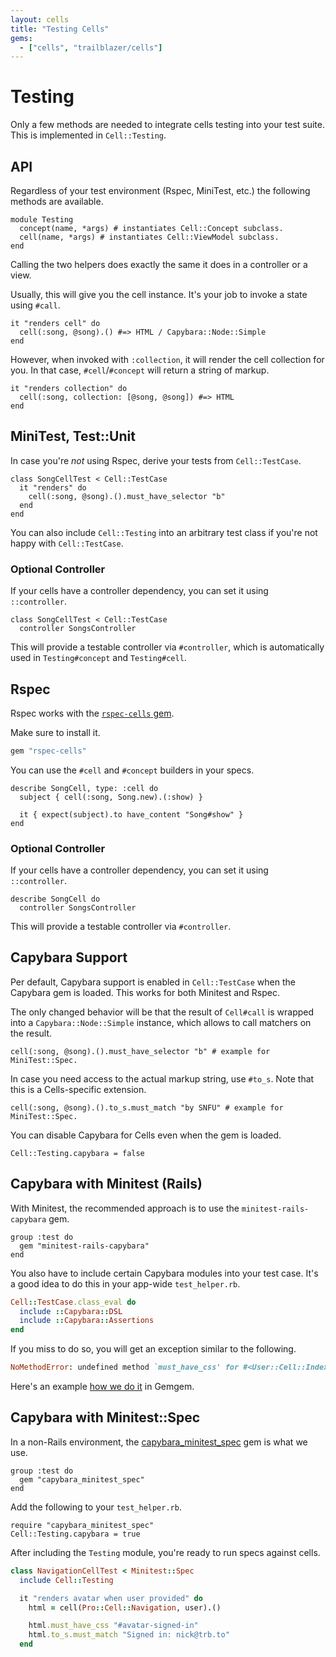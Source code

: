 ```yaml
---
layout: cells
title: "Testing Cells"
gems:
  - ["cells", "trailblazer/cells"]
---
```


# Testing

Only a few methods are needed to integrate cells testing into your test suite. This is implemented in `Cell::Testing`.

## API

Regardless of your test environment (Rspec, MiniTest, etc.) the following methods are available.


    module Testing
      concept(name, *args) # instantiates Cell::Concept subclass.
      cell(name, *args) # instantiates Cell::ViewModel subclass.
    end


Calling the two helpers does exactly the same it does in a controller or a view.

Usually, this will give you the cell instance. It's your job to invoke a state using `#call`.


    it "renders cell" do
      cell(:song, @song).() #=> HTML / Capybara::Node::Simple
    end


However, when invoked with `:collection`, it will render the cell collection for you. In that case, `#cell`/`#concept` will return a string of markup.


    it "renders collection" do
      cell(:song, collection: [@song, @song]) #=> HTML
    end



## MiniTest, Test::Unit

In case you're _not_ using Rspec, derive your tests from `Cell::TestCase`.


    class SongCellTest < Cell::TestCase
      it "renders" do
        cell(:song, @song).().must_have_selector "b"
      end
    end


You can also include `Cell::Testing` into an arbitrary test class if you're not happy with `Cell::TestCase`.

### Optional Controller

If your cells have a controller dependency, you can set it using `::controller`.


    class SongCellTest < Cell::TestCase
      controller SongsController


This will provide a testable controller via `#controller`, which is automatically used in `Testing#concept` and `Testing#cell`.


## Rspec

Rspec works with the [`rspec-cells` gem](https://github.com/apotonick/rspec-cells).

Make sure to install it.

```ruby
gem "rspec-cells"
```

You can use the `#cell` and `#concept` builders in your specs.


    describe SongCell, type: :cell do
      subject { cell(:song, Song.new).(:show) }

      it { expect(subject).to have_content "Song#show" }
    end


### Optional Controller

If your cells have a controller dependency, you can set it using `::controller`.


    describe SongCell do
      controller SongsController


This will provide a testable controller via `#controller`.

## Capybara Support

Per default, Capybara support is enabled in `Cell::TestCase` when the Capybara gem is loaded. This works for both Minitest and Rspec.

The only changed behavior will be that the result of `Cell#call` is wrapped into a `Capybara::Node::Simple` instance, which allows to call matchers on the result.


    cell(:song, @song).().must_have_selector "b" # example for MiniTest::Spec.

In case you need access to the actual markup string, use `#to_s`. Note that this is a Cells-specific extension.


    cell(:song, @song).().to_s.must_match "by SNFU" # example for MiniTest::Spec.

You can disable Capybara for Cells even when the gem is loaded.


    Cell::Testing.capybara = false

## Capybara with Minitest (Rails)

With Minitest, the recommended approach is to use the `minitest-rails-capybara` gem.

    group :test do
      gem "minitest-rails-capybara"
    end

You also have to include certain Capybara modules into your test case. It's a good idea to do this in your app-wide `test_helper.rb`.

```ruby
Cell::TestCase.class_eval do
  include ::Capybara::DSL
  include ::Capybara::Assertions
end
```

If you miss to do so, you will get an exception similar to the following.

```ruby
NoMethodError: undefined method `must_have_css' for #<User::Cell::Index:0xb5a6c>
```

Here's an example [how we do it](https://github.com/apotonick/gemgem-trbrb/blob/7cc8c7a0de78ba00092957a32d8cd234f102c73f/test/test_helper.rb#L19) in Gemgem.

## Capybara with Minitest::Spec

In a non-Rails environment, the [capybara_minitest_spec](https://github.com/ordinaryzelig/capybara_minitest_spec) gem is what we use.

    group :test do
      gem "capybara_minitest_spec"
    end

Add the following to your `test_helper.rb`.

    require "capybara_minitest_spec"
    Cell::Testing.capybara = true

After including the `Testing` module, you're ready to run specs against cells.

```ruby
class NavigationCellTest < Minitest::Spec
  include Cell::Testing

  it "renders avatar when user provided" do
    html = cell(Pro::Cell::Navigation, user).()

    html.must_have_css "#avatar-signed-in"
    html.to_s.must_match "Signed in: nick@trb.to"
  end
```
